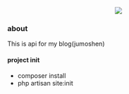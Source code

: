 <p align="center"><img src="https://www.jumoshen.cn/images/logo/logo.png.png"></p>

### about

This is api for my blog(jumoshen)

#### project init
- composer install
- php artisan site:init